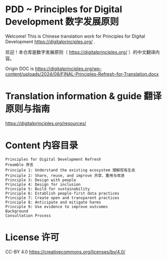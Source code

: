 # PDD ~ Principles for Digital Development 数字发展原则

Welcome! This is Chinese translation work for Principles for Digital Development https://digitalprinciples.org/ .

欢迎！本仓库是数字发展原则（ https://digitalprinciples.org/ ）的中文翻译内容。

Origin DOC is https://digitalprinciples.org/wp-content/uploads/2024/08/FINAL-Principles-Refresh-for-Translation.docx 


# Translation information & guide 翻译原则与指南 

https://digitalprinciples.org/resources/


# Content 内容目录
```
Principles for Digital Development Refresh 
Preamble 序言
Principle 1: Understand the existing ecosystem 理解现有生态
Principle 2: Share, reuse, and improve 共享、重用与改进
Principle 3: Design with people
Principle 4: Design for inclusion
Principle 5: Build for sustainability
Principle 6: Establish people-first data practices
Principle 7: Create open and transparent practices
Principle 8: Anticipate and mitigate harms
Principle 9: Use evidence to improve outcomes
Background
Consultation Process
```

# License 许可 

CC-BY 4.0 https://creativecommons.org/licenses/by/4.0/
